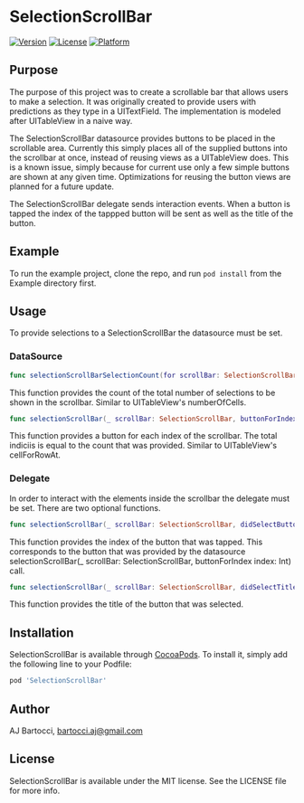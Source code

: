# SelectionScrollBar

[![Version](https://img.shields.io/cocoapods/v/SelectionScrollBar.svg?style=flat)](http://cocoapods.org/pods/SelectionScrollBar)
[![License](https://img.shields.io/cocoapods/l/SelectionScrollBar.svg?style=flat)](http://cocoapods.org/pods/SelectionScrollBar)
[![Platform](https://img.shields.io/cocoapods/p/SelectionScrollBar.svg?style=flat)](http://cocoapods.org/pods/SelectionScrollBar)

## Purpose

The purpose of this project was to create a scrollable bar that allows users to make a selection. It was originally created to provide users with predictions as they type in a UITextField. The implementation is modeled after UITableView in a naive way.

The SelectionScrollBar datasource provides buttons to be placed in the scrollable area. Currently this simply places all of the supplied buttons into the scrollbar at once, instead of reusing views as a UITableView does. This is a known issue, simply because for current use only a few simple buttons are shown at any given time. Optimizations for reusing the button views are planned for a future update.

The SelectionScrollBar delegate sends interaction events. When a button is tapped the index of the tappped button will be sent as well as the title of the button.

## Example

To run the example project, clone the repo, and run `pod install` from the Example directory first.

## Usage

To provide selections to a SelectionScrollBar the datasource must be set.

### DataSource

```swift
func selectionScrollBarSelectionCount(for scrollBar: SelectionScrollBar) -> Int
```
This function provides the count of the total number of selections to be shown in the scrollbar. Similar to UITableView's numberOfCells. 

```swift
func selectionScrollBar(_ scrollBar: SelectionScrollBar, buttonForIndex index: Int) -> UIButton
```
This function provides a button for each index of the scrollbar. The total indiciis is equal to the count that was provided. Similar to UITableView's cellForRowAt.

### Delegate 

In order to interact with the elements inside the scrollbar the delegate must be set. There are two optional functions.

```swift
func selectionScrollBar(_ scrollBar: SelectionScrollBar, didSelectButtonAtIndex index: Int)
```
This function provides the index of the button that was tapped. This corresponds to the button that was provided by the datasource selectionScrollBar(_ scrollBar: SelectionScrollBar, buttonForIndex index: Int) call.

```swift
func selectionScrollBar(_ scrollBar: SelectionScrollBar, didSelectTitle title: String?)
```
This function provides the title of the button that was selected.

## Installation

SelectionScrollBar is available through [CocoaPods](http://cocoapods.org). To install
it, simply add the following line to your Podfile:

```ruby
pod 'SelectionScrollBar'
```

## Author

AJ Bartocci, bartocci.aj@gmail.com

## License

SelectionScrollBar is available under the MIT license. See the LICENSE file for more info.
